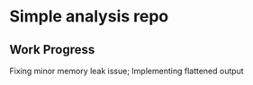 # Simple analysis repo

## Work Progress
Fixing minor memory leak issue; Implementing flattened output

